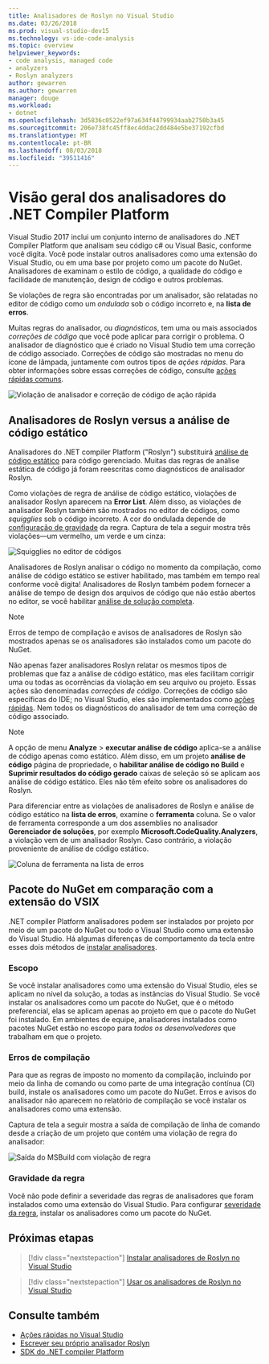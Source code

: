 ```yaml
---
title: Analisadores de Roslyn no Visual Studio
ms.date: 03/26/2018
ms.prod: visual-studio-dev15
ms.technology: vs-ide-code-analysis
ms.topic: overview
helpviewer_keywords:
- code analysis, managed code
- analyzers
- Roslyn analyzers
author: gewarren
ms.author: gewarren
manager: douge
ms.workload:
- dotnet
ms.openlocfilehash: 3d5836c0522ef97a634f44799934aab2750b3a45
ms.sourcegitcommit: 206e738fc45ff8ec4ddac2dd484e5be37192cfbd
ms.translationtype: MT
ms.contentlocale: pt-BR
ms.lasthandoff: 08/03/2018
ms.locfileid: "39511416"
---
```

# <a name="overview-of-net-compiler-platform-analyzers"></a>Visão geral dos analisadores do .NET Compiler Platform

Visual Studio 2017 inclui um conjunto interno de analisadores do .NET Compiler Platform que analisam seu código c# ou Visual Basic, conforme você digita. Você pode instalar outros analisadores como uma extensão do Visual Studio, ou em uma base por projeto como um pacote do NuGet. Analisadores de examinam o estilo de código, a qualidade do código e facilidade de manutenção, design de código e outros problemas.

Se violações de regra são encontradas por um analisador, são relatadas no editor de código como um *ondulada* sob o código incorreto e, na **lista de erros**.

Muitas regras do analisador, ou *diagnósticos*, tem uma ou mais associados *correções de código* que você pode aplicar para corrigir o problema. O analisador de diagnóstico que é criado no Visual Studio tem uma correção de código associado. Correções de código são mostradas no menu do ícone de lâmpada, juntamente com outros tipos de *ações rápidas*. Para obter informações sobre essas correções de código, consulte [ações rápidas comuns](../ide/common-quick-actions.md).

![Violação de analisador e correção de código de ação rápida](../code-quality/media/built-in-analyzer-code-fix.png)

## <a name="roslyn-analyzers-vs-static-code-analysis"></a>Analisadores de Roslyn versus a análise de código estático

Analisadores do .NET compiler Platform ("Roslyn") substituirá [análise de código estático](../code-quality/code-analysis-for-managed-code-overview.md) para código gerenciado. Muitas das regras de análise estática de código já foram reescritas como diagnósticos de analisador Roslyn.

Como violações de regra de análise de código estático, violações de analisador Roslyn aparecem na **Error List**. Além disso, as violações de analisador Roslyn também são mostrados no editor de códigos, como *squigglies* sob o código incorreto. A cor do ondulada depende de [configuração de gravidade](../code-quality/use-roslyn-analyzers.md#rule-severity) da regra. Captura de tela a seguir mostra três violações&mdash;um vermelho, um verde e um cinza:

![Squigglies no editor de códigos](media/diagnostics-severity-colors.png)

Analisadores de Roslyn analisar o código no momento da compilação, como análise de código estático se estiver habilitado, mas também em tempo real conforme você digita! Analisadores de Roslyn também podem fornecer a análise de tempo de design dos arquivos de código que não estão abertos no editor, se você habilitar [análise de solução completa](../code-quality/how-to-enable-and-disable-full-solution-analysis-for-managed-code.md#to-toggle-full-solution-analysis).

> [!NOTE]
> Erros de tempo de compilação e avisos de analisadores de Roslyn são mostrados apenas se os analisadores são instalados como um pacote do NuGet.

Não apenas fazer analisadores Roslyn relatar os mesmos tipos de problemas que faz a análise de código estático, mas eles facilitam corrigir uma ou todas as ocorrências da violação em seu arquivo ou projeto. Essas ações são denominadas *correções de código*. Correções de código são específicas do IDE; no Visual Studio, eles são implementados como [ações rápidas](../ide/quick-actions.md). Nem todos os diagnósticos do analisador de tem uma correção de código associado.

> [!NOTE]
> A opção de menu **Analyze** > **executar análise de código** aplica-se a análise de código apenas como estático. Além disso, em um projeto **análise de código** página de propriedade, o **habilitar análise de código no Build** e **Suprimir resultados do código gerado** caixas de seleção só se aplicam aos análise de código estático. Eles não têm efeito sobre os analisadores do Roslyn.

Para diferenciar entre as violações de analisadores de Roslyn e análise de código estático na **lista de erros**, examine o **ferramenta** coluna. Se o valor de ferramenta corresponde a um dos assemblies no analisador **Gerenciador de soluções**, por exemplo **Microsoft.CodeQuality.Analyzers**, a violação vem de um analisador Roslyn. Caso contrário, a violação proveniente de análise de código estático.

![Coluna de ferramenta na lista de erros](media/code-analysis-tool-in-error-list.png)

## <a name="nuget-package-versus-vsix-extension"></a>Pacote do NuGet em comparação com a extensão do VSIX

.NET compiler Platform analisadores podem ser instalados por projeto por meio de um pacote do NuGet ou todo o Visual Studio como uma extensão do Visual Studio. Há algumas diferenças de comportamento da tecla entre esses dois métodos de [instalar analisadores](../code-quality/install-roslyn-analyzers.md).

### <a name="scope"></a>Escopo

Se você instalar analisadores como uma extensão do Visual Studio, eles se aplicam no nível da solução, a todas as instâncias do Visual Studio. Se você instalar os analisadores como um pacote do NuGet, que é o método preferencial, elas se aplicam apenas ao projeto em que o pacote do NuGet foi instalado. Em ambientes de equipe, analisadores instalados como pacotes NuGet estão no escopo para *todos os desenvolvedores* que trabalham em que o projeto.

### <a name="build-errors"></a>Erros de compilação

Para que as regras de imposto no momento da compilação, incluindo por meio da linha de comando ou como parte de uma integração contínua (CI) build, instale os analisadores como um pacote do NuGet. Erros e avisos do analisador não aparecem no relatório de compilação se você instalar os analisadores como uma extensão.

Captura de tela a seguir mostra a saída de compilação de linha de comando desde a criação de um projeto que contém uma violação de regra do analisador:

![Saída do MSBuild com violação de regra](media/command-line-build-analyzers.png)

### <a name="rule-severity"></a>Gravidade da regra

Você não pode definir a severidade das regras de analisadores que foram instalados como uma extensão do Visual Studio. Para configurar [severidade da regra](../code-quality/use-roslyn-analyzers.md#rule-severity), instalar os analisadores como um pacote do NuGet.

## <a name="next-steps"></a>Próximas etapas

> [!div class="nextstepaction"]
> [Instalar analisadores de Roslyn no Visual Studio](../code-quality/install-roslyn-analyzers.md)

> [!div class="nextstepaction"]
> [Usar os analisadores de Roslyn no Visual Studio](../code-quality/use-roslyn-analyzers.md)

## <a name="see-also"></a>Consulte também

- [Ações rápidas no Visual Studio](../ide/quick-actions.md)
- [Escrever seu próprio analisador Roslyn](../extensibility/getting-started-with-roslyn-analyzers.md)
- [SDK do .NET compiler Platform](/dotnet/csharp/roslyn-sdk/)